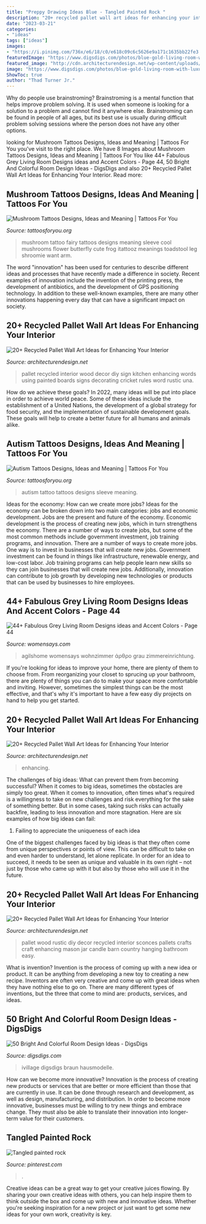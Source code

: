 ```yaml
---
title: "Preppy Drawing Ideas Blue - Tangled Painted Rock ️"
description: "20+ recycled pallet wall art ideas for enhancing your interior"
date: "2023-03-21"
categories:
- "ideas"
tags: ["ideas"]
images:
- "https://i.pinimg.com/736x/e6/18/c0/e618c09c6c5626e9a171c1635bb22fe3.jpg"
featuredImage: "https://www.digsdigs.com/photos/blue-gold-living-room-with-luxurious-furniture.jpg"
featured_image: "http://cdn.architecturendesign.net/wp-content/uploads/2015/06/AD-Pallet-Wall-Art-16.jpg"
image: "https://www.digsdigs.com/photos/blue-gold-living-room-with-luxurious-furniture.jpg"
ShowToc: true
author: "Thad Turner Jr."
---
```



Why do people use brainstroming?
Brainstroming is a mental function that helps improve problem solving. It is used when someone is looking for a solution to a problem and cannot find it anywhere else. Brainstroming can be found in people of all ages, but its best use is usually during difficult problem solving sessions where the person does not have any other options.

	

		
looking for Mushroom Tattoos Designs, Ideas and Meaning | Tattoos For You you've visit to the right place. We have 8 Images about Mushroom Tattoos Designs, Ideas and Meaning | Tattoos For You like 44+ Fabulous Grey Living Room Designs ideas and Accent Colors - Page 44, 50 Bright And Colorful Room Design Ideas - DigsDigs and also 20+ Recycled Pallet Wall Art Ideas for Enhancing Your Interior. Read more:
		
    
## Mushroom Tattoos Designs, Ideas And Meaning | Tattoos For You

<img loading=lazy src="https://www.tattoosforyou.org/wp-content/uploads/2016/03/Mushroom-Tattoo-Sleeve.jpg" onerror="this.onerror=null;this.src='https://tse2.mm.bing.net/th?id=OIP.6vS0Q1KR6pqFR0a1EWa-FQHaJ4&amp;pid=15.1';" alt="Mushroom Tattoos Designs, Ideas and Meaning | Tattoos For You">

_Source: tattoosforyou.org_

>mushroom tattoo fairy tattoos designs meaning sleeve cool mushrooms flower butterfly cute frog itattooz meanings toadstool leg shroomie want arm. 

	

The word "innovation" has been used for centuries to describe different ideas and processes that have recently made a difference in society. Recent examples of innovation include the invention of the printing press, the development of antibiotics, and the development of GPS positioning technology. In addition to these well-known examples, there are many other innovations happening every day that can have a significant impact on society.

    
## 20+ Recycled Pallet Wall Art Ideas For Enhancing Your Interior

<img loading=lazy src="http://cdn.architecturendesign.net/wp-content/uploads/2015/06/AD-Pallet-Wall-Art-7.jpg" onerror="this.onerror=null;this.src='https://tse3.mm.bing.net/th?id=OIP.Q3UQX1J8h8p5UFXXuB7W6gHaQP&amp;pid=15.1';" alt="20+ Recycled Pallet Wall Art Ideas for Enhancing Your Interior">

_Source: architecturendesign.net_

>pallet recycled interior wood decor diy sign kitchen enhancing words using painted boards signs decorating cricket rules word rustic una. 

	

How do we achieve these goals?
In 2022, many ideas will be put into place in order to achieve world peace. Some of these ideas include the establishment of a United Nations, the development of a global strategy for food security, and the implementation of sustainable development goals. These goals will help to create a better future for all humans and animals alike.

    
## Autism Tattoos Designs, Ideas And Meaning | Tattoos For You

<img loading=lazy src="https://www.tattoosforyou.org/wp-content/uploads/2014/02/Autism-Tattoos-for-Men.jpg" onerror="this.onerror=null;this.src='https://tse1.mm.bing.net/th?id=OIP.-Azuy975QEQpjIk2Vp5b_wDYEg&amp;pid=15.1';" alt="Autism Tattoos Designs, Ideas and Meaning | Tattoos For You">

_Source: tattoosforyou.org_

>autism tattoo tattoos designs sleeve meaning. 

	

Ideas for the economy: How can we create more jobs?
Ideas for the economy can be broken down into two main categories: jobs and economic development. Jobs are the present and future of the economy. Economic development is the process of creating new jobs, which in turn strengthens the economy. There are a number of ways to create jobs, but some of the most common methods include government investment, job training programs, and innovation.
There are a number of ways to create more jobs. One way is to invest in businesses that will create new jobs. Government investment can be found in things like infrastructure, renewable energy, and low-cost labor. Job training programs can help people learn new skills so they can join businesses that will create new jobs. Additionally, innovation can contribute to job growth by developing new technologies or products that can be used by businesses to hire employees.

    
## 44+ Fabulous Grey Living Room Designs Ideas And Accent Colors - Page 44

<img loading=lazy src="https://www.womensays.com/wp-content/uploads/2020/03/Fabulous-Grey-Living-Room-Designs-ideas-and-Accent-Colors-33.jpg" onerror="this.onerror=null;this.src='https://tse1.mm.bing.net/th?id=OIP.xVXRYNL8STqERdUMabNGYgHaLH&amp;pid=15.1';" alt="44+ Fabulous Grey Living Room Designs ideas and Accent Colors - Page 44">

_Source: womensays.com_

>agilshome womensays wohnzimmer άρθρο grau zimmereinrichtung. 

	

If you're looking for ideas to improve your home, there are plenty of them to choose from. From reorganizing your closet to sprucing up your bathroom, there are plenty of things you can do to make your space more comfortable and inviting. However, sometimes the simplest things can be the most effective, and that's why it's important to have a few easy diy projects on hand to help you get started.

    
## 20+ Recycled Pallet Wall Art Ideas For Enhancing Your Interior

<img loading=lazy src="https://cdn.architecturendesign.net/wp-content/uploads/2015/06/AD-Pallet-Wall-Art-20.jpg" onerror="this.onerror=null;this.src='https://tse1.mm.bing.net/th?id=OIP.qmvGSoMFNI_DEIH-u0OUHQHaJ4&amp;pid=15.1';" alt="20+ Recycled Pallet Wall Art Ideas for Enhancing Your Interior">

_Source: architecturendesign.net_

>enhancing. 

	

The challenges of big ideas: What can prevent them from becoming successful?
When it comes to big ideas, sometimes the obstacles are simply too great. When it comes to innovation, often times what's required is a willingness to take on new challenges and risk everything for the sake of something better. But in some cases, taking such risks can actually backfire, leading to less innovation and more stagnation. Here are six examples of how big ideas can fail:
1) Failing to appreciate the uniqueness of each idea

One of the biggest challenges faced by big ideas is that they often come from unique perspectives or points of view. This can be difficult to take on and even harder to understand, let alone replicate. In order for an idea to succeed, it needs to be seen as unique and valuable in its own right – not just by those who came up with it but also by those who will use it in the future.

    
## 20+ Recycled Pallet Wall Art Ideas For Enhancing Your Interior

<img loading=lazy src="http://cdn.architecturendesign.net/wp-content/uploads/2015/06/AD-Pallet-Wall-Art-16.jpg" onerror="this.onerror=null;this.src='https://tse1.mm.bing.net/th?id=OIP.DOnRNRgOuLXt9IxNSFn-eAHaJ4&amp;pid=15.1';" alt="20+ Recycled Pallet Wall Art Ideas for Enhancing Your Interior">

_Source: architecturendesign.net_

>pallet wood rustic diy decor recycled interior sconces pallets crafts craft enhancing mason jar candle barn country hanging bathroom easy. 

	

What is invention?
Invention is the process of coming up with a new idea or product. It can be anything from developing a new toy to creating a new recipe. Inventors are often very creative and come up with great ideas when they have nothing else to go on. There are many different types of inventions, but the three that come to mind are: products, services, and ideas.

    
## 50 Bright And Colorful Room Design Ideas - DigsDigs

<img loading=lazy src="https://www.digsdigs.com/photos/blue-gold-living-room-with-luxurious-furniture.jpg" onerror="this.onerror=null;this.src='https://tse3.mm.bing.net/th?id=OIP.M7ki2MjOEde6afCj0YWecAHaJ4&amp;pid=15.1';" alt="50 Bright And Colorful Room Design Ideas - DigsDigs">

_Source: digsdigs.com_

>ivillage digsdigs braun hausmodelle. 

	

How can we become more innovative?
Innovation is the process of creating new products or services that are better or more efficient than those that are currently in use. It can be done through research and development, as well as design, manufacturing, and distribution. In order to become more innovative, businesses must be willing to try new things and embrace change. They must also be able to translate their innovation into longer-term value for their customers.

    
## Tangled Painted Rock ️

<img loading=lazy src="https://i.pinimg.com/736x/e6/18/c0/e618c09c6c5626e9a171c1635bb22fe3.jpg" onerror="this.onerror=null;this.src='https://tse1.mm.bing.net/th?id=OIP.6DVPu65vr4cOLhZMFpzwMgHaJ3&amp;pid=15.1';" alt="Tangled painted rock ️">

_Source: pinterest.com_

>. 

	

Creative ideas can be a great way to get your creative juices flowing. By sharing your own creative ideas with others, you can help inspire them to think outside the box and come up with new and innovative ideas. Whether you're seeking inspiration for a new project or just want to get some new ideas for your own work, creativity is key.

